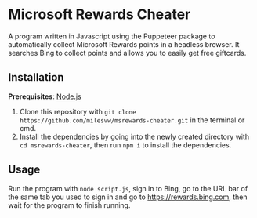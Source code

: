 # Microsoft Rewards Cheater

A program written in Javascript using the Puppeteer package to automatically collect Microsoft Rewards points in a headless browser. It searches Bing to collect points and allows you to easily get free giftcards. 

## Installation

**Prerequisites**: [Node.js](https://nodejs.org/en)

1. Clone this repository with `git clone https://github.com/milesvw/msrewards-cheater.git` in the terminal or cmd. 
2. Install the dependencies by going into the newly created directory with `cd msrewards-cheater`, then run `npm i` to install the dependencies. 

## Usage

Run the program with `node script.js`, sign in to Bing, go to the URL bar of the same tab you used to sign in and go to https://rewards.bing.com, then wait for the program to finish running. 